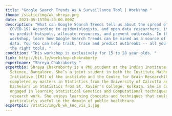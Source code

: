 ```yaml
---
title: "Google Search Trends As A Surveillance Tool | Workshop "
thumb: /static/img/wk_shreya.png
date: 2021-05-15T04:30:00.000Z
description: "What can Google Search Trends tell us about the spread of
  COVID-19? According to epidemiologists, and open data researchers, it can help
  us predict hotspots, allocate resources, and prevent outbreaks. In this
  workshop, learn how Google Search Trends can be mined as a source of open
  data. You too can help track, trace and predict outbreaks -- all you need are
  the right tools. "
condition: "This workshop is exclusively for 15 to 28 year olds. "
link: http://bit.ly/workshop-chakraborty
expertname: "Shreya Chakraborty "
expertbio: Shreya Chakraborty is a PhD student at the Indian Institute of
  Science, Bangalore. She’s a joint student in both the Institute Mathematics
  Initiative (IMI) of the institute and the Centre for Brain Research(CBR). She
  completed my masters in Statistics from the University of Calcutta and her
  bachelors in Statistics from St. Xavier's College, Kolkata. She is currently
  engaged in learning Statistical Genetics and Computational techniques for her
  research work. She enjoys learning concepts and techniques that could be
  particularly useful in the domain of public healthcare.
expertpic: /static/img/b_wk_sec_vis_1.jpg
---
```

